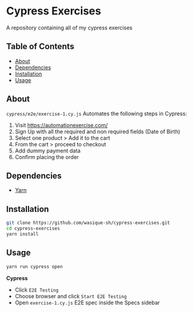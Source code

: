 # Cypress Exercises
A repository containing all of my cypress exercises

## Table of Contents
- [About](#about)
- [Dependencies](#dependencies)
- [Installation](#installation)
- [Usage](#usage)

## About
`cypress/e2e/exercise-1.cy.js` Automates the following steps in Cypress:
1. Visit https://automationexercise.com/
2. Sign Up with all the required and non required fields (Date of Birth)
3. Select one product > Add it to the cart
4. From the cart > proceed to checkout
5. Add dummy payment data
6. Confirm placing the order


## Dependencies
- [Yarn](https://github.com/yarnpkg/berry)

## Installation
```sh
git clone https://github.com/wasique-sh/cypress-exercises.git
cd cypress-exercises
yarn install
```
## Usage
```sh
yarn run cypress open
```
**Cypress**
- Click `E2E Testing`
- Choose browser and click `Start E2E Testing`
- Open `exercise-1.cy.js` E2E spec inside the Specs sidebar
